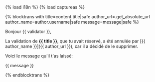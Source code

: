 {% load i18n %}
{% load captureas %}

{% blocktrans with title=content.title|safe author_url=.get_absolute_url author_name=author.username|safe message=message|safe %}

Bonjour {{ validator }},

La validation de **{{ title }}**, que tu avait réservé, a été annulée par [{{ author_name }}]({{ author_url }}), car il a décidé de le supprimer.

Voici le message qu'il t'as laissé:

{{ message }}

{%  endblocktrans %}